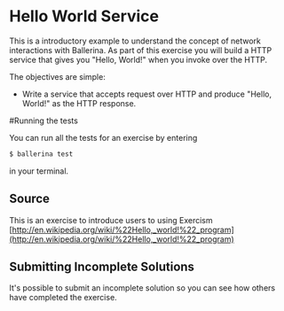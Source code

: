 # Hello World Service

This is a introductory example to understand the concept of network interactions with Ballerina. As part of this 
exercise you will build a HTTP service that gives you "Hello, World!" when you invoke over the HTTP. 


The objectives are simple:

- Write a service that accepts request over HTTP and produce "Hello, World!" as the HTTP response. 

#Running the tests

You can run all the tests for an exercise by entering 

```sh
$ ballerina test
```
in your terminal.



## Source

This is an exercise to introduce users to using Exercism [http://en.wikipedia.org/wiki/%22Hello,_world!%22_program](http://en.wikipedia.org/wiki/%22Hello,_world!%22_program)

## Submitting Incomplete Solutions
It's possible to submit an incomplete solution so you can see how others have completed the exercise.
